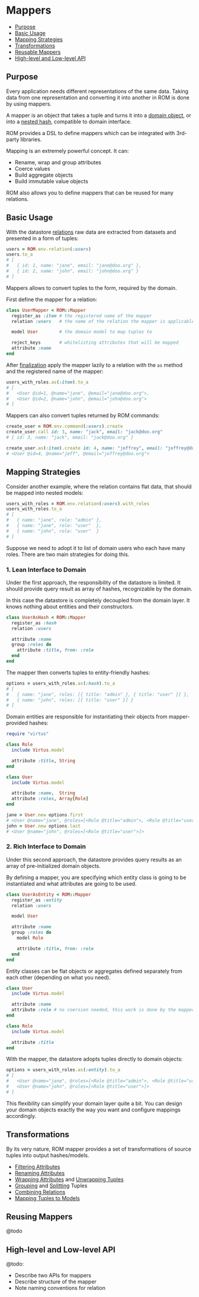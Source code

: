 Mappers
=======

* [Purpose](#purpose)
* [Basic Usage](#basic-usage)
* [Mapping Strategies](#mapping-strategies)
* [Transformations](#transformations)
* [Reusable Mappers](#reusable-mappers)
* [High-level and Low-level API](#high-level-and-low-level-api)

Purpose
-------

Every application needs different representations of the same data.
Taking data from one representation and converting it into another in ROM
is done by using mappers.

A mapper is an object that takes a tuple and turns it into a [domain object](),
or into a [nested hash](), compatible to domain interface.

ROM provides a DSL to define mappers which can be integrated
with 3rd-party libraries.

Mapping is an extremely powerful concept. It can:

* Rename, wrap and group attributes
* Coerce values
* Build aggregate objects
* Build immutable value objects

ROM also allows you to define mappers that can be reused for many relations.

Basic Usage
-----------

With the datastore [relations](../relations/index.md) raw data are extracted
from datasets and presented in a form of tuples:

```ruby
users = ROM.env.relation(:users)
users.to_a
# [
#   { id: 1, name: "jane", email: "jane@doo.org" },
#   { id: 2, name: "john", email: "john@doo.org" }
# ]
```

Mappers allows to convert tuples to the form, required by the domain.

First define the mapper for a relation:

```ruby
class UserMapper < ROM::Mapper
  register_as :item # the registered name of the mapper
  relation :users   # the name of the relation the mapper is applicable to

  model User        # the domain model to map tuples to

  reject_keys       # whitelisting attributes that will be mapped
  attribute :name
end
```

After [finalization]() apply the mapper lazily to a relation with the `as`
method and the registered name of the mapper:

```ruby
users_with_roles.as(:item).to_a
# [
#   <User @id=1, @name="jane", @email="jane@doo.org">,
#   <User @id=2, @name="john", @email="john@doo.org">
# ]
```

Mappers can also convert tuples returned by ROM commands:

```ruby
create_user = ROM.env.command(:users).create
create_user.call id: 3, name: "jack", email: "jack@doo.org"
# { id: 3, name: "jack", email: "jack@doo.org" }

create_user.as(:item).create id: 4, name: "joffrey", email: "joffrey@doo.org"
# <User @id=4, @name="jeff", @email="joffrey@doo.org">
```

Mapping Strategies
------------------

Consider another example, where the relation contains flat data,
that should be mapped into nested models:

```ruby
users_with_roles = ROM.env.relation(:users).with_roles
users_with_roles.to_a
# [
#   { name: "jane", role: "admin" },
#   { name: "jane", role: "user"  },
#   { name: "john", role: "user"  }
# ]
```

Suppose we need to adopt it to list of domain users who each have many roles.
There are two main strategies for doing this.

### 1. Lean Interface to Domain

Under the first approach, the responsibility of the datastore is limited.
It should provide query result as array of hashes, recognizable by the domain.

In this case the datastore is completely decoupled from the domain layer.
It knows nothing about entities and their constructors.

```ruby
class UserAsHash < ROM::Mapper
  register_as :hash
  relation :users

  attribute :name
  group :roles do
    attribute :title, from: :role
  end
end
```

The mapper then converts tuples to entity-friendly hashes:

```ruby
options = users_with_roles.as(:hash).to_a
# [
#   { name: "jane", roles: [{ title: "admin" }, { title: "user" }] },
#   { name: "john", roles: [{ title: "user" }] }
# ]
```

Domain entities are responsible for instantiating their objects
from mapper-provided hashes:

```ruby
require "virtus"

class Role
  include Virtus.model

  attribute :title, String
end

class User
  include Virtus.model

  attribute :name,  String
  attribute :roles, Array[Role]
end

jane = User.new options.first
# <User @name="jane", @roles=[<Role @title="admin">, <Role @title="user">]>
john = User.new options.last
# <User @name="john", @roles=[<Role @title="user">]>
```

### 2. Rich Interface to Domain

Under this second approach, the datastore provides query results
as an array of pre-initialized domain objects.

By defining a mapper, you are specifying which entity class
is going to be instantiated and what attributes are going to be used.

```ruby
class UserAsEntity < ROM::Mapper
  register_as :entity
  relation :users

  model User

  attribute :name
  group :roles do
    model Role

    attribute :title, from: :role
  end
end
```

Entity classes can be flat objects or aggregates defined separately
from each other (depending on what you need).

```ruby
class User
  include Virtus.model

  attribute :name
  attribute :role # no coersion needed, this work is done by the mapper
end

class Role
  include Virtus.model

  attribute :title
end
```

With the mapper, the datastore adopts tuples directly to domain objects:

```ruby
options = users_with_roles.as(:entity).to_a
# [
#   <User @name="jane", @roles=[<Role @title="admin">, <Role @title="user">]>,
#   <User @name="john", @roles=[<Role @title="user">]>
# ]
```

This flexibility can simplify your domain layer quite a bit.
You can design your domain objects exactly the way you want
and configure mappings accordingly.

Transformations
---------------

By its very nature, ROM mapper provides a set of transformations of source tuples
into output hashes/models.

* [Filtering Attributes](filtering.md)
* [Renaming Attributes](renaming.md)
* [Wrapping Attributes](wrapping.md) and [Unwrapping Tuples](unwrapping.md)
* [Grouping](grouping.md) and [Splitting](splitting.md) Tuples
* [Combining Relations](combining.md)
* [Mapping Tuples to Models](models.md)

Reusing Mappers
---------------

@todo

High-level and Low-level API
----------------------------

@todo:
* Describe two APIs for mappers
* Describe structure of the mapper
* Note naming conventions for relation
